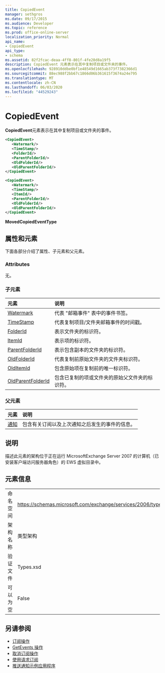 ```yaml
---
title: CopiedEvent
manager: sethgros
ms.date: 09/17/2015
ms.audience: Developer
ms.topic: reference
ms.prod: office-online-server
localization_priority: Normal
api_name:
- CopiedEvent
api_type:
- schema
ms.assetid: 82f2fcac-deaa-4ff8-801f-4fe28d8a19f5
description: CopiedEvent 元素表示在其中复制项目或文件夹的事件。
ms.openlocfilehash: 928910ddbe0bf1e48549d1665ab373f7382366d1
ms.sourcegitcommit: 88ec988f2bb67c1866d06b361615f3674a24e795
ms.translationtype: MT
ms.contentlocale: zh-CN
ms.lasthandoff: 06/03/2020
ms.locfileid: "44529243"
---
```

# <a name="copiedevent"></a>CopiedEvent

**CopiedEvent**元素表示在其中复制项目或文件夹的事件。 
  
```xml
<CopiedEvent>
   <Watermark/>
   <TimeStamp/>
   <FolderId/>
   <ParentFolderId/>
   <OldFolderId/>
   <OldParentFolderId/>
</CopiedEvent>
```

```xml
<CopiedEvent>
   <Watermark/>
   <TimeStamp/>
   <ItemId/>
   <ParentFolderId/>
   <OldFolderId/>
   <OldParentFolderId/>
</CopiedEvent>
```

**MovedCopiedEventType**

## <a name="attributes-and-elements"></a>属性和元素

下面各部分介绍了属性、子元素和父元素。
  
### <a name="attributes"></a>Attributes

无。
  
### <a name="child-elements"></a>子元素

|**元素**|**说明**|
|:-----|:-----|
|[Watermark](watermark.md) <br/> |代表 "邮箱事件" 表中的事件书签。  <br/> |
|[TimeStamp](timestamp.md) <br/> |代表复制项目/文件夹邮箱事件的时间戳。  <br/> |
|[FolderId](folderid.md) <br/> |表示文件夹的标识符。  <br/> |
|[ItemId](itemid.md) <br/> |表示项的标识符。  <br/> |
|[ParentFolderId](parentfolderid.md) <br/> |表示包含副本的文件夹的标识符。  <br/> |
|[OldFolderId](oldfolderid.md) <br/> |代表复制前原始文件夹的文件夹标识符。  <br/> |
|[OldItemId](olditemid.md) <br/> |包含原始项在复制前的唯一标识符。  <br/> |
|[OldParentFolderId](oldparentfolderid.md) <br/> |包含已复制的项或文件夹的原始父文件夹的标识符。  <br/> |
   
### <a name="parent-elements"></a>父元素

|**元素**|**说明**|
|:-----|:-----|
|[通知](notification-ex15websvcsotherref.md) <br/> |包含有关订阅以及上次通知之后发生的事件的信息。  <br/> |
   
## <a name="remarks"></a>说明

描述此元素的架构位于正在运行 MicrosoftExchange Server 2007 的计算机（已安装客户端访问服务器角色）的 EWS 虚拟目录中。
  
## <a name="element-information"></a>元素信息

|||
|:-----|:-----|
|命名空间  <br/> |https://schemas.microsoft.com/exchange/services/2006/types  <br/> |
|架构名称  <br/> |类型架构  <br/> |
|验证文件  <br/> |Types.xsd  <br/> |
|可以为空  <br/> |False  <br/> |
   
## <a name="see-also"></a>另请参阅

- [订阅操作](subscribe-operation.md) 
- [GetEvents 操作](getevents-operation.md) 
- [取消订阅操作](unsubscribe-operation.md)
- [使用请求订阅](https://msdn.microsoft.com/library/f956bc0e-2b25-4613-966b-54c65456897c%28Office.15%29.aspx) 
- [推送通知示例应用程序](https://msdn.microsoft.com/library/db1f8523-fa44-483f-bdb6-ab5939b52eee%28Office.15%29.aspx)

